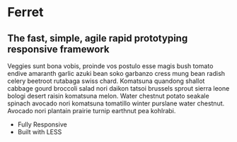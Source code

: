 <h1>Ferret</h1>
<h2>The fast, simple, agile rapid prototyping responsive framework</h2>

<p>Veggies sunt bona vobis, proinde vos postulo esse magis bush tomato endive amaranth garlic azuki bean soko garbanzo cress mung bean radish celery beetroot rutabaga swiss chard. Komatsuna quandong shallot cabbage gourd broccoli salad nori daikon tatsoi brussels sprout sierra leone bologi desert raisin komatsuna melon. Water chestnut potato seakale spinach avocado nori komatsuna tomatillo winter purslane water chestnut. Avocado nori plantain prairie turnip earthnut pea kohlrabi.</p>

<ul>
	<li>Fully Responsive</li>
	<li>Built with LESS</li>
</ul>